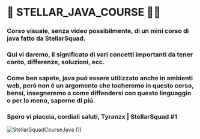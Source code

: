 # 🐧 STELLAR_JAVA_COURSE 👨‍🎨

### Corso visuale, senza video possibilmente, di un mini corso di java fatto da StellarSquad.
### Qui vi daremo, il significato di vari concetti importanti da tener conto, differenze, soluzioni, ecc.

### Come ben sapete, java puó essere utilizzato anche in ambienti web, peró non é un argomento che tocheremo in questo corso, bensí, insegneremo a come diffendersi con questo linguaggio o per lo meno, saperne di piú.

### Spero vi piaccia, cordiali saluti, Tyranzx | StellarSquad #1

![StellarSquadCourseJava (1)](https://github.com/Tyranzx/STELLAR_JAVA_COURSE/assets/70720366/71e33b28-60f9-4b70-9b6c-8cdb5ef2ef4a)
